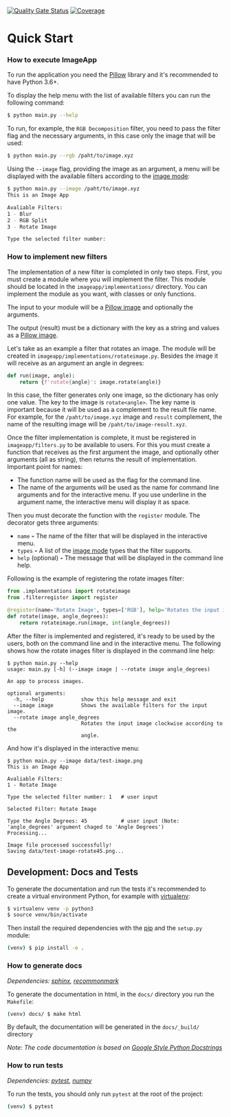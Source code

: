 [![Quality Gate Status](https://sonarcloud.io/api/project_badges/measure?project=brnomendes_imageapp&metric=alert_status)](https://sonarcloud.io/summary/new_code?id=brnomendes_imageapp) [![Coverage](https://sonarcloud.io/api/project_badges/measure?project=brnomendes_imageapp&metric=coverage)](https://sonarcloud.io/summary/new_code?id=brnomendes_imageapp)

# Quick Start

### How to execute ImageApp

To run the application you need the [Pillow](https://pillow.readthedocs.io/) library and it's recommended to have Python 3.6+.

To display the help menu with the list of available filters you can run the following command:
```bash
$ python main.py --help
```

To run, for example, the `RGB Decomposition` filter, you need to pass the filter flag and the necessary arguments, in this case only the image that will be used:
```bash
$ python main.py --rgb /paht/to/image.xyz
```

Using the `--image` flag, providing the image as an argument, a menu will be displayed with the available filters according to the [image mode](https://pillow.readthedocs.io/en/stable/handbook/concepts.html#concept-modes):

```bash
$ python main.py --image /paht/to/image.xyz
This is an Image App

Avaliable Filters:
1 - Blur
2 - RGB Split
3 - Rotate Image

Type the selected filter number:
```


### How to implement new filters

The implementation of a new filter is completed in only two steps. First, you must create a module where you will implement the filter. This module should be located in the `imageapp/implementations/` directory. You can implement the module as you want, with classes or only functions.

The input to your module will be a [Pillow image](https://pillow.readthedocs.io/en/stable/reference/Image.html#module-PIL.Image) and optionally the arguments.

The output (result) must be a dictionary with the key as a string and values as a [Pillow image](https://pillow.readthedocs.io/en/stable/reference/Image.html#module-PIL.Image).

Let's take as an example a filter that rotates an image. The module will be created in `imageapp/implementations/rotateimage.py`. Besides the image it will receive as an argument an angle in degrees:

```python
def run(image, angle):
    return {f'rotate{angle}': image.rotate(angle)}
```

In this case, the filter generates only one image, so the dictionary has only one value. The key to the image is `rotate<angle>`. The key name is important because it will be used as a complement to the result file name. For example, for the `/paht/to/image.xyz` image and `result` complement, the name of the resulting image will be `/paht/to/image-result.xyz`.

Once the filter implementation is complete, it must be registered in `imageapp/filters.py` to be available to users. For this you must create a function that receives as the first argument the image, and optionally other arguments (all as string), then returns the result of implementation. Important point for names:
 - The function name will be used as the flag for the command line.
 - The name of the arguments will be used as the name for command line arguments and for the interactive menu. If you use underline in the argument name, the interactive menu will display it as space.

Then you must decorate the function with the `register` module. The decorator gets three arguments:

 - `name` **-** The name of the filter that will be displayed in the interactive menu.
 - `types` **-** A list of the [image mode](https://pillow.readthedocs.io/en/stable/handbook/concepts.html#concept-modes) types that the filter supports.
 - `help` (optional) **-** The message that will be displayed in the command line help.

Following is the example of registering the rotate images filter:

```python
from .implementations import rotateimage
from .filterregister import register

@register(name='Rotate Image', types=['RGB'], help='Rotates the input image clockwise according to the angle.')
def rotate(image, angle_degrees):
    return rotateimage.run(image, int(angle_degrees))
```

After the filter is implemented and registered, it's ready to be used by the users, both on the command line and in the interactive menu. The following shows how the rotate images filter is displayed in the command line help:

```
$ python main.py --help
usage: main.py [-h] (--image image | --rotate image angle_degrees)

An app to process images.

optional arguments:
  -h, --help            show this help message and exit
  --image image         Shows the available filters for the input image.
  --rotate image angle_degrees
                        Rotates the input image clockwise according to the
                        angle.
```

And how it's displayed in the interactive menu:

```
$ python main.py --image data/test-image.png
This is an Image App

Avaliable Filters:
1 - Rotate Image

Type the selected filter number: 1   # user input

Selected Filter: Rotate Image

Type the Angle Degrees: 45           # user input (Note: 'angle_degrees' argument chaged to 'Angle Degrees')
Processing...

Image file processed successfully!
Saving data/test-image-rotate45.png...
```

## Development: Docs and Tests

To generate the documentation and run the tests it's recommended to create a virtual environment Python, for example with [virtualenv](https://virtualenv.pypa.io/):

```bash
$ virtualenv venv -p python3
$ source venv/bin/activate
```

Then install the required dependencies with the [pip](https://pypi.org/project/pip/) and the `setup.py` module:

```bash
(venv) $ pip install -e .
```

### How to generate docs

*Dependencies: [sphinx](http://www.sphinx-doc.org/), [recommonmark](https://recommonmark.readthedocs.io/)*

To generate the documentation in html, in the `docs/` directory you run the `Makefile`:

```bash
(venv) docs/ $ make html
```

By default, the documentation will be generated in the `docs/_build/` directory

*Note: The code documentation is based on [Google Style Python Docstrings](http://google.github.io/styleguide/pyguide.html#38-comments-and-docstrings)*

### How to run tests

*Dependencies: [pytest](https://pytest.org/), [numpy](https://www.numpy.org/)*

To run the tests, you should only run `pytest` at the root of the project:

```bash
(venv) $ pytest
```
